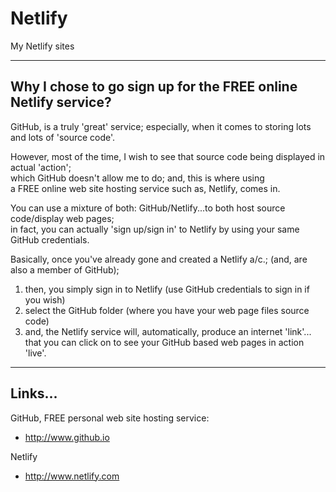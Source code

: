 # Netlify
My Netlify sites

-----

## Why I chose to go sign up for the FREE online Netlify service?

GitHub, is a truly 'great' service; especially, when it comes to storing lots and lots of 'source code'.  

However, most of the time, I wish to see that source code being displayed in actual 'action';  
which GitHub doesn't allow me to do; and, this is where using  
a FREE online web site hosting service such as, Netlify, comes in.  

You can use a mixture of both: GitHub/Netlify...to both host source code/display web pages;      
in fact, you can actually 'sign up/sign in' to Netlify by using your same GitHub credentials.  

Basically, once you've already gone and created a Netlify a/c.; (and, are also a member of GitHub);  
1. then, you simply sign in to Netlify (use GitHub credentials to sign in if you wish)     
2. select the GitHub folder (where you have your web page files source code)             
3. and, the Netlify service will, automatically, produce an internet 'link'...   
   that you can click on to see your GitHub based web pages in action 'live'.  

-----

## Links...

GitHub, FREE personal web site hosting service:     
- http://www.github.io  

Netlify  
- http://www.netlify.com  


